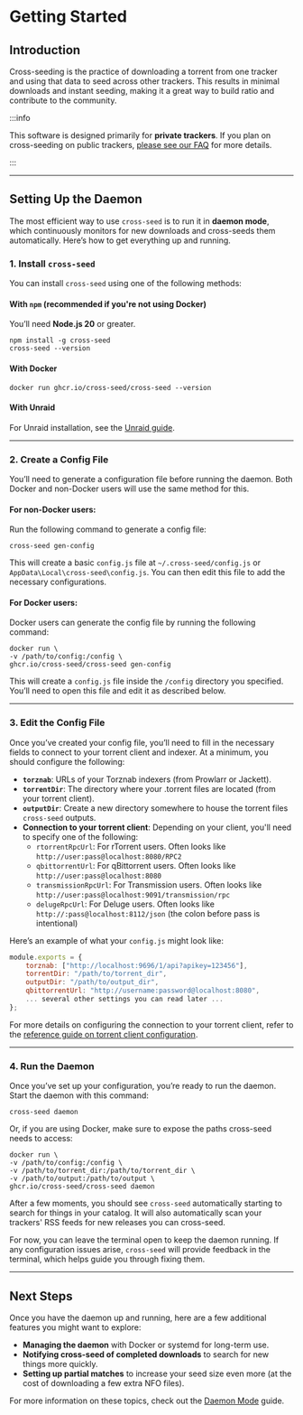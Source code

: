 # Getting Started

## Introduction

Cross-seeding is the practice of downloading a torrent from one tracker and
using that data to seed across other trackers. This results in minimal downloads
and instant seeding, making it a great way to build ratio and contribute to the
community.

:::info

This software is designed primarily for **private trackers**. If you plan on
cross-seeding on public trackers,
[please see our FAQ](./faq-troubleshooting.md#does-cross-seed-work-on-public-trackers)
for more details.

:::

---

## Setting Up the Daemon

The most efficient way to use `cross-seed` is to run it in **daemon mode**,
which continuously monitors for new downloads and cross-seeds them
automatically. Here’s how to get everything up and running.

### 1. Install `cross-seed`

You can install `cross-seed` using one of the following methods:

#### With `npm` (recommended if you're not using Docker)

You’ll need **Node.js 20** or greater.

```shell
npm install -g cross-seed
cross-seed --version
```

#### With Docker

```shell
docker run ghcr.io/cross-seed/cross-seed --version
```

#### With Unraid
For Unraid installation, see the [Unraid guide](../tutorials/unraid.md).

---

### 2. Create a Config File

You’ll need to generate a configuration file before running the daemon. Both
Docker and non-Docker users will use the same method for this.

#### For non-Docker users:

Run the following command to generate a config file:

```shell
cross-seed gen-config
```

This will create a basic `config.js` file at `~/.cross-seed/config.js` or
`AppData\Local\cross-seed\config.js`. You can then edit this file to add the
necessary configurations.

#### For Docker users:

Docker users can generate the config file by running the following command:

```shell
docker run \
-v /path/to/config:/config \
ghcr.io/cross-seed/cross-seed gen-config
```

This will create a `config.js` file inside the `/config` directory you
specified. You’ll need to open this file and edit it as described below.

---

### 3. Edit the Config File

Once you’ve created your config file, you’ll need to fill in the necessary
fields to connect to your torrent client and indexer. At a minimum, you should
configure the following:

-   **`torznab`**: URLs of your Torznab indexers (from Prowlarr or Jackett).
-   **`torrentDir`**: The directory where your .torrent files are located (from
    your torrent client).
-   **`outputDir`**: Create a new directory somewhere to house the torrent files `cross-seed` outputs.
-   **Connection to your torrent client**: Depending on your client, you'll need
    to specify one of the following:
    -   `rtorrentRpcUrl`: For rTorrent users. Often looks like `http://user:pass@localhost:8080/RPC2`
    -   `qbittorrentUrl`: For qBittorrent users. Often looks like `http://user:pass@localhost:8080`
    -   `transmissionRpcUrl`: For Transmission users. Often looks like `http://user:pass@localhost:9091/transmission/rpc`
    -   `delugeRpcUrl`: For Deluge users. Often looks like `http://:pass@localhost:8112/json` (the colon before pass is intentional)

Here’s an example of what your `config.js` might look like:

```js
module.exports = {
	torznab: ["http://localhost:9696/1/api?apikey=123456"],
	torrentDir: "/path/to/torrent_dir",
    outputDir: "/path/to/output_dir",
	qbittorrentUrl: "http://username:password@localhost:8080",
	... several other settings you can read later ...
};
```

For more details on configuring the connection to your torrent client, refer to
the [reference guide on torrent client configuration](../tutorials/injection.md).

---

### 4. Run the Daemon

Once you’ve set up your configuration, you’re ready to run the daemon. Start the
daemon with this command:

```shell
cross-seed daemon
```

Or, if you are using Docker, make sure to expose the paths cross-seed needs to
access:

```shell
docker run \
-v /path/to/config:/config \
-v /path/to/torrent_dir:/path/to/torrent_dir \
-v /path/to/output:/path/to/output \
ghcr.io/cross-seed/cross-seed daemon
```

After a few moments, you should see `cross-seed` automatically starting to
search for things in your catalog. It will also automatically scan your
trackers' RSS feeds for new releases you can cross-seed.

For now, you can leave the terminal open to keep the daemon running. If any
configuration issues arise, `cross-seed` will provide feedback in the terminal,
which helps guide you through fixing them.

---

## Next Steps

Once you have the daemon up and running, here are a few additional features you
might want to explore:

-   **Managing the daemon** with Docker or systemd for long-term use.
-   **Notifying cross-seed of completed downloads** to search for new things
    more quickly.
-   **Setting up partial matches** to increase your seed size even more (at the
    cost of downloading a few extra NFO files).

For more information on these topics, check out the [Daemon Mode](./daemon.md)
guide.
